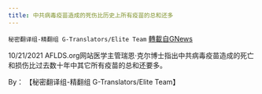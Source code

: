 ```yaml
---
title: 中共病毒疫苗造成的死伤比历史上所有疫苗的总和还多
---
```

`秘密翻译组-精翻组 G-Translators/Elite Team` [轉載自GNews](https://gnews.org/zh-hans/1616416/)

10/21/2021 AFLDS.org网站医学主管瑞恩·克尔博士指出中共病毒疫苗造成的死亡和损伤比过去数十年中其它所有疫苗的总和还要多。

By： 【秘密翻译组-精翻组 G-Translators/Elite Team】
